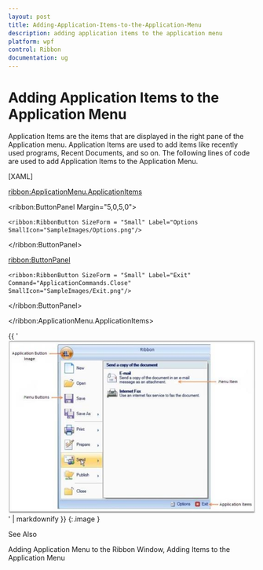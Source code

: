```yaml
---
layout: post
title: Adding-Application-Items-to-the-Application-Menu
description: adding application items to the application menu
platform: wpf
control: Ribbon
documentation: ug
---
```


# Adding Application Items to the Application Menu

Application Items are the items that are displayed in the right pane of the Application menu. Application Items are used to add items like recently used programs, Recent Documents, and so on. The following lines of code are used to add Application Items to the Application Menu.



[XAML]



<ribbon:ApplicationMenu.ApplicationItems>

  <ribbon:ButtonPanel Margin="5,0,5,0">

    <ribbon:RibbonButton SizeForm = "Small" Label="Options SmallIcon="SampleImages/Options.png"/>

  </ribbon:ButtonPanel>

  <ribbon:ButtonPanel>

    <ribbon:RibbonButton SizeForm = "Small" Label="Exit" Command="ApplicationCommands.Close" SmallIcon="SampleImages/Exit.png"/>

  </ribbon:ButtonPanel>

</ribbon:ApplicationMenu.ApplicationItems>



{{ '![](Adding-Application-Items-to-the-Application-Menu_images/Adding-Application-Items-to-the-Application-Menu_img1.jpeg)' | markdownify }}
{:.image }




See Also

Adding Application Menu to the Ribbon Window, Adding Items to the Application Menu

